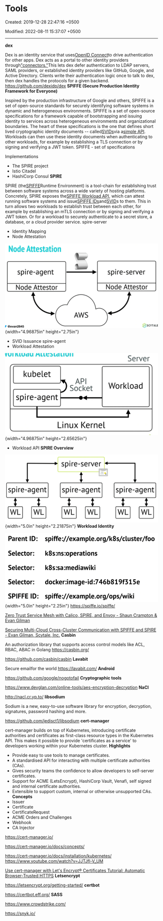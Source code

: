 # Tools

Created: 2019-12-28 22:47:16 +0500

Modified: 2022-08-11 15:37:07 +0500

---

**dex**

Dex is an identity service that uses[OpenID Connect](https://openid.net/connect/)to drive authentication for other apps.
Dex acts as a portal to other identity providers through["connectors."](https://github.com/dexidp/dex#connectors)This lets dex defer authentication to LDAP servers, SAML providers, or established identity providers like GitHub, Google, and Active Directory. Clients write their authentication logic once to talk to dex, then dex handles the protocols for a given backend.
<https://github.com/dexidp/dex>
**SPIFFE (Secure Production Identity Framework for Everyone)**

Inspired by the production infrastructure of Google and others, SPIFFE is a set of open-source standards for securely identifying software systems in dynamic and heterogeneous environments.
SPIFFE is a set of open-source specifications for a framework capable of bootstrapping and issuing identity to services across heterogeneous environments and organizational boundaries. The heart of these specifications is the one that defines short lived cryptographic identity documents -- called[SVIDs](http://localhost:1313/spiffe/concepts/#spiffe-verifiable-identity-document-svid)via a[simple API](https://spiffe.io/spiffe/concepts/#spiffe-workload-api). Workloads can then use these identity documents when authenticating to other workloads, for example by establishing a TLS connection or by signing and verifying a JWT token.
SPIFFE - set of specifications

Implementations
-   The SPIRE project
-   Istio Citadel
-   HashiCorp Consul
**SPIRE**

SPIRE (the[SPIFFE](https://github.com/spiffe/spiffe)Runtime Environment) is a tool-chain for establishing trust between software systems across a wide variety of hosting platforms. Concretely, SPIRE exposes the[SPIFFE Workload API](https://github.com/spiffe/go-spiffe/blob/master/proto/spiffe/workload/workload.proto), which can attest running software systems and issue[SPIFFE IDs](https://github.com/spiffe/spiffe/blob/master/standards/SPIFFE-ID.md)and[SVID](https://github.com/spiffe/spiffe/blob/master/standards/SPIFFE-ID.md)s to them. This in turn allows two workloads to establish trust between each other, for example by establishing an mTLS connection or by signing and verifying a JWT token. Or for a workload to securely authenticate to a secret store, a database, or a cloud provider service.
spire-server
-   Identity Mapping
-   Node Attestation

![Node Attestation spire-agent Node Attestor @evan2645 AWS spire-server Node Attestor S SCYTALE ](media/Tools-image1.png){width="4.96875in" height="2.75in"}
-   SVID Issuance
spire-agent
-   Workload Attestation

![kubelet API Socket spire-agent Linux Kernel Server Workload ](media/Tools-image2.png){width="4.96875in" height="2.65625in"}
-   Workload API
**SPIRE Overview**

![spire-agent WL WL spire-server spire-agent WL WL spire-agent WL WL ](media/Tools-image3.png){width="5.0in" height="2.21875in"}
**Workload Identity**

![Parent ID: Selector: Selector: Selector: SPIFFE ID: spiffe://exampLe.org/k8s/cluster/foo k8s:ns:operations k8s:sa:mediawiki docker:image-id:746b819f315e spiffe://example.org/ops/wiki ](media/Tools-image4.png){width="5.0in" height="2.25in"}
<https://spiffe.io/spiffe/>

[Zero Trust Service Mesh with Calico, SPIRE, and Envoy - Shaun Crampton & Evan Gilman](https://www.youtube.com/watch?v=rKOEYoINdOE)

[Securing Multi-Cloud Cross-Cluster Communication with SPIFFE and SPIRE - Evan Gilman, Scytale, Inc.](https://www.youtube.com/watch?v=sLN11qAFAC4)
**Casbin**

An authorization library that supports access control models like ACL, RBAC, ABAC in Golang
<https://casbin.org/>

<https://github.com/casbin/casbin>
**Lavabit**

Secure emailfor the world
<https://lavabit.com/>
**Android**

<https://github.com/google/nogotofail>
**Cryptographic tools**

<https://www.devglan.com/online-tools/aes-encryption-decryption>
**NaCl**

<http://nacl.cr.yp.to/>
**libsodium**

Sodium is a new, easy-to-use software library for encryption, decryption, signatures, password hashing and more.

<https://github.com/jedisct1/libsodium>
**cert-manager**

cert-manager builds on top of Kubernetes, introducing certificate authorities and certificates as first-class resource types in the Kubernetes API. This makes it possible to provide 'certificates as a service' to developers working within your Kubernetes cluster.
**Highlights**
-   Provide easy to use tools to manage certificates.
-   A standardised API for interacting with multiple certificate authorities (CAs).
-   Gives security teams the confidence to allow developers to self-server certificates.
-   Support for ACME (LetsEncrypt), HashiCorp Vault, Venafi, self signed and internal certificate authorities.
-   Extensible to support custom, internal or otherwise unsupported CAs.
**Concepts**
-   Issuer
-   Certificate
-   CertificateRequest
-   ACME Orders and Challenges
-   Webhook
-   CA Injector

<https://cert-manager.io/>

<https://cert-manager.io/docs/concepts/>

<https://cert-manager.io/docs/installation/kubernetes/>
<https://www.youtube.com/watch?v=JJTJfl-V_UM>

[Use cert-manager with Let's Encrypt® Certificates Tutorial: Automatic Browser-Trusted HTTPS](https://www.youtube.com/watch?v=etC5d0vpLZE)
**Letsencrypt**

<https://letsencrypt.org/getting-started/>
**certbot**

<https://certbot.eff.org/>
**SASS**

<https://www.crowdstrike.com/>

<https://snyk.io/>

